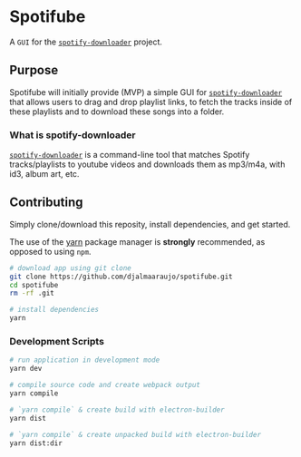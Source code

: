 # Spotifube

A `GUI` for the [`spotify-downloader`](https://github.com/ritiek/spotify-downloader/) project.

## Purpose

Spotifube will initially provide (MVP) a simple GUI for [`spotify-downloader`](https://github.com/ritiek/spotify-downloader/) that allows users to drag and drop playlist links, to fetch the tracks inside of these playlists and to download these songs into a folder.

### What is spotify-downloader

[`spotify-downloader`](https://github.com/ritiek/spotify-downloader/) is a command-line tool that matches Spotify tracks/playlists to youtube videos and downloads them as mp3/m4a, with id3, album art, etc.

## Contributing

Simply clone/download this reposity, install dependencies, and get started.

The use of the [yarn](https://yarnpkg.com/) package manager is **strongly** recommended, as opposed to using `npm`.

```bash
# download app using git clone
git clone https://github.com/djalmaaraujo/spotifube.git
cd spotifube
rm -rf .git

# install dependencies
yarn
```

### Development Scripts

```bash
# run application in development mode
yarn dev

# compile source code and create webpack output
yarn compile

# `yarn compile` & create build with electron-builder
yarn dist

# `yarn compile` & create unpacked build with electron-builder
yarn dist:dir
```
